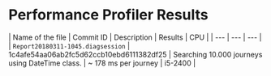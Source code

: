 <h1>Performance Profiler Results</h1>

| Name of the file | Commit ID | Description | Results | CPU |
| --- | --- | --- |
| `Report20180311-1045.diagsession` | 1c4afe54aa06ab2fc5d62ccb10ebd6111382df25 | Searching 10.000 journeys using DateTime class. | ~ 178 ms per journey | i5-2400 |